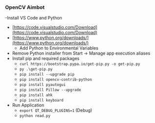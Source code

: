 ### OpenCV Aimbot
-Install VS Code and Python
  - [https://code.visualstudio.com/Download](https://code.visualstudio.com/Download)
  - [https://www.python.org/downloads/](https://www.python.org/downloads/)
    - Add Python to Environmental Variables
  - Remove Python installer from Start -> Manage app execution aliases
- Install pip and required packages
  - `curl https://bootstrap.pypa.io/get-pip.py -o get-pip.py`
  - `py .\get-pip.py`
  - `pip install --upgrade pip`
  - `pip install opencv-contrib-python`
  - `pip install pyautogui`
  - `pip install Pillow --upgrade`
  - `pip install ahk`
  - `pip install keyboard`
- Run Application
  - `export QT_DEBUG_PLUGINS=1` (Debug)
  - `python read.py`